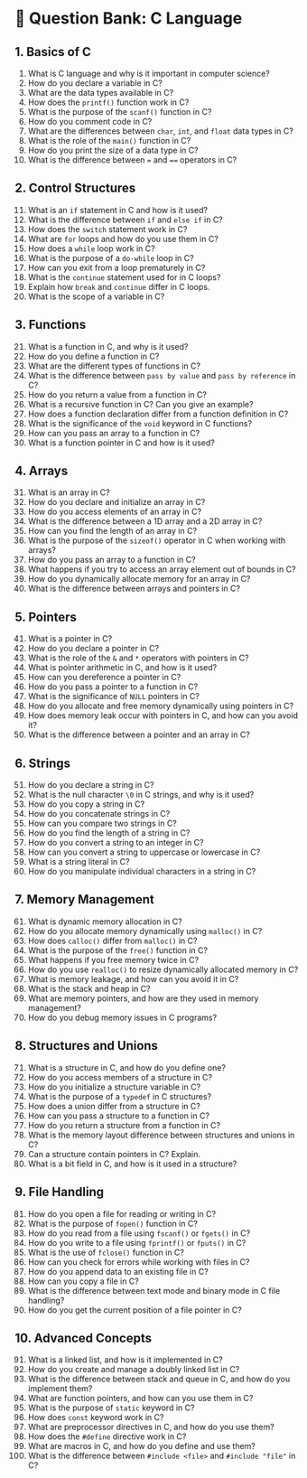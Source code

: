 # 📘 Question Bank: C Language

## 1. Basics of C
1. What is C language and why is it important in computer science?
2. How do you declare a variable in C?
3. What are the data types available in C? 
4. How does the `printf()` function work in C?
5. What is the purpose of the `scanf()` function in C?
6. How do you comment code in C?
7. What are the differences between `char`, `int`, and `float` data types in C?
8. What is the role of the `main()` function in C?
9. How do you print the size of a data type in C?
10. What is the difference between `=` and `==` operators in C?

## 2. Control Structures
11. What is an `if` statement in C and how is it used?
12. What is the difference between `if` and `else if` in C?
13. How does the `switch` statement work in C?
14. What are `for` loops and how do you use them in C?
15. How does a `while` loop work in C?
16. What is the purpose of a `do-while` loop in C?
17. How can you exit from a loop prematurely in C?
18. What is the `continue` statement used for in C loops?
19. Explain how `break` and `continue` differ in C loops.
20. What is the scope of a variable in C?

## 3. Functions
21. What is a function in C, and why is it used?
22. How do you define a function in C?
23. What are the different types of functions in C?
24. What is the difference between `pass by value` and `pass by reference` in C?
25. How do you return a value from a function in C?
26. What is a recursive function in C? Can you give an example?
27. How does a function declaration differ from a function definition in C?
28. What is the significance of the `void` keyword in C functions?
29. How can you pass an array to a function in C?
30. What is a function pointer in C and how is it used?

## 4. Arrays
31. What is an array in C?
32. How do you declare and initialize an array in C?
33. How do you access elements of an array in C?
34. What is the difference between a 1D array and a 2D array in C?
35. How can you find the length of an array in C?
36. What is the purpose of the `sizeof()` operator in C when working with arrays?
37. How do you pass an array to a function in C?
38. What happens if you try to access an array element out of bounds in C?
39. How do you dynamically allocate memory for an array in C?
40. What is the difference between arrays and pointers in C?

## 5. Pointers
41. What is a pointer in C?
42. How do you declare a pointer in C?
43. What is the role of the `&` and `*` operators with pointers in C?
44. What is pointer arithmetic in C, and how is it used?
45. How can you dereference a pointer in C?
46. How do you pass a pointer to a function in C?
47. What is the significance of `NULL` pointers in C?
48. How do you allocate and free memory dynamically using pointers in C?
49. How does memory leak occur with pointers in C, and how can you avoid it?
50. What is the difference between a pointer and an array in C?

## 6. Strings
51. How do you declare a string in C?
52. What is the null character `\0` in C strings, and why is it used?
53. How do you copy a string in C?
54. How do you concatenate strings in C?
55. How can you compare two strings in C?
56. How do you find the length of a string in C?
57. How do you convert a string to an integer in C?
58. How can you convert a string to uppercase or lowercase in C?
59. What is a string literal in C?
60. How do you manipulate individual characters in a string in C?

## 7. Memory Management
61. What is dynamic memory allocation in C?
62. How do you allocate memory dynamically using `malloc()` in C?
63. How does `calloc()` differ from `malloc()` in C?
64. What is the purpose of the `free()` function in C?
65. What happens if you free memory twice in C?
66. How do you use `realloc()` to resize dynamically allocated memory in C?
67. What is memory leakage, and how can you avoid it in C?
68. What is the stack and heap in C?
69. What are memory pointers, and how are they used in memory management?
70. How do you debug memory issues in C programs?

## 8. Structures and Unions
71. What is a structure in C, and how do you define one?
72. How do you access members of a structure in C?
73. How do you initialize a structure variable in C?
74. What is the purpose of a `typedef` in C structures?
75. How does a union differ from a structure in C?
76. How can you pass a structure to a function in C?
77. How do you return a structure from a function in C?
78. What is the memory layout difference between structures and unions in C?
79. Can a structure contain pointers in C? Explain.
80. What is a bit field in C, and how is it used in a structure?

## 9. File Handling
81. How do you open a file for reading or writing in C?
82. What is the purpose of `fopen()` function in C?
83. How do you read from a file using `fscanf()` or `fgets()` in C?
84. How do you write to a file using `fprintf()` or `fputs()` in C?
85. What is the use of `fclose()` function in C?
86. How can you check for errors while working with files in C?
87. How do you append data to an existing file in C?
88. How can you copy a file in C?
89. What is the difference between text mode and binary mode in C file handling?
90. How do you get the current position of a file pointer in C?

## 10. Advanced Concepts
91. What is a linked list, and how is it implemented in C?
92. How do you create and manage a doubly linked list in C?
93. What is the difference between stack and queue in C, and how do you implement them?
94. What are function pointers, and how can you use them in C?
95. What is the purpose of `static` keyword in C?
96. How does `const` keyword work in C?
97. What are preprocessor directives in C, and how do you use them?
98. How does the `#define` directive work in C?
99. What are macros in C, and how do you define and use them?
100. What is the difference between `#include <file>` and `#include "file"` in C?
